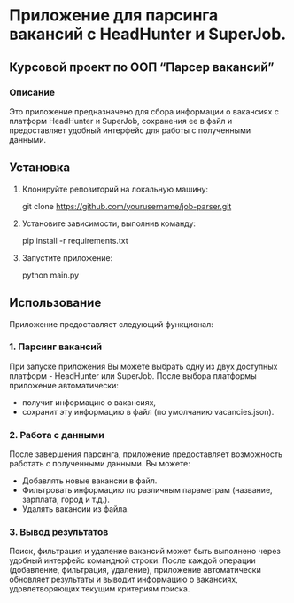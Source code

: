 # Приложение для парсинга вакансий с HeadHunter и SuperJob.
## Курсовой проект по ООП “Парсер вакансий”
### Описание

Это приложение предназначено для сбора информации о вакансиях с платформ HeadHunter и SuperJob, сохранения ее в файл и предоставляет удобный интерфейс для работы с полученными данными.

## Установка

1. Клонируйте репозиторий на локальную машину:

      git clone https://github.com/yourusername/job-parser.git
   

2. Установите зависимости, выполнив команду:

      pip install -r requirements.txt
   

3. Запустите приложение:

      python main.py
   

## Использование

Приложение предоставляет следующий функционал:

### 1. Парсинг вакансий

При запуске приложения Вы можете выбрать одну из двух доступных платформ - HeadHunter или SuperJob. После выбора платформы приложение автоматически:
- получит информацию о вакансиях,
- сохранит эту информацию в файл (по умолчанию vacancies.json).

### 2. Работа с данными

После завершения парсинга, приложение предоставляет возможность работать с полученными данными. Вы можете:
- Добавлять новые вакансии в файл.
- Фильтровать информацию по различным параметрам (название, зарплата, город и т.д.).
- Удалять вакансии из файла.

### 3. Вывод результатов

Поиск, фильтрация и удаление вакансий может быть выполнено через удобный интерфейс командной строки. После каждой операции (добавление, фильтрация, удаление), приложение автоматически обновляет результаты и выводит информацию о вакансиях, удовлетворяющих текущим критериям поиска.


